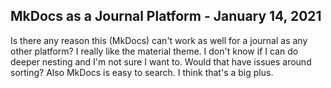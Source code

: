 ## MkDocs as a Journal Platform - January 14, 2021

Is there any reason this (MkDocs) can't work as well for a journal as any other platform? I really like the material theme. I don't know if I can do deeper nesting and I'm not sure I want to. Would that have issues around sorting? Also MkDocs is easy to search. I think that's a big plus. 